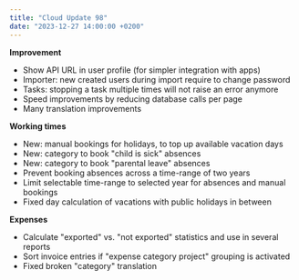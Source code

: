 ```yaml
---
title: "Cloud Update 98"
date: "2023-12-27 14:00:00 +0200"
---
```


**Improvement**

- Show API URL in user profile (for simpler integration with apps)
- Importer: new created users during import require to change password
- Tasks: stopping a task multiple times will not raise an error anymore
- Speed improvements by reducing database calls per page
- Many translation improvements

**Working times**

- New: manual bookings for holidays, to top up available vacation days
- New: category to book "child is sick" absences
- New: category to book "parental leave" absences
- Prevent booking absences across a time-range of two years
- Limit selectable time-range to selected year for absences and manual bookings
- Fixed day calculation of vacations with public holidays in between

**Expenses**

- Calculate "exported" vs. "not exported" statistics and use in several reports
- Sort invoice entries if "expense category project" grouping is activated
- Fixed broken "category" translation
